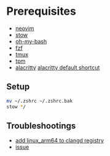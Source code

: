 # Prerequisites
- [neovim](https://neovim.io/)
- [stow](https://www.gnu.org/software/stow/manual/stow.html)
- [oh-my-bash](https://github.com/ohmybash/oh-my-bash)
- [fzf](https://github.com/junegunn/fzf)
- [tmux](https://github.com/tmux/tmux)
- [tpm](https://github.com/tmux-plugins/tpm)
- [alacritty](https://alacritty.org/index.html)
  [alacritty default shortcut](https://alacritty.org/config-alacritty-bindings.html)
  
## Setup
```sh
mv ~/.zshrc ~/.zshrc.bak
stow */
```
## Troubleshootings
- [add linux_arm64 to clangd registry](https://github.com/mason-org/mason-registry/issues/5800#issuecomment-2156640019)
- [issue](https://discussion.fedoraproject.org/t/alacritty-hack-nerd-font-mono-issues/79239/3)
